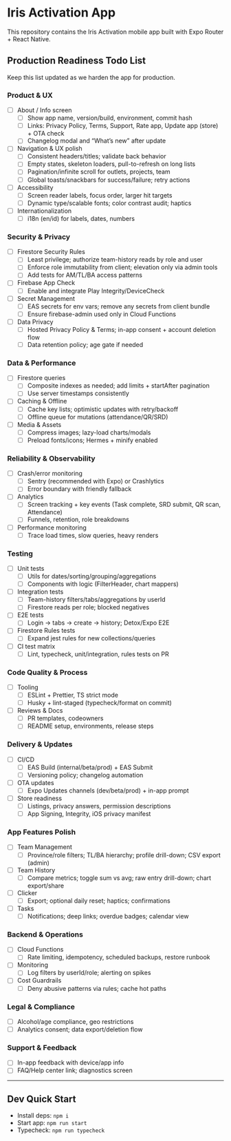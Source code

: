 # Iris Activation App

This repository contains the Iris Activation mobile app built with Expo Router + React Native.

## Production Readiness Todo List

Keep this list updated as we harden the app for production.

### Product & UX
- [ ] About / Info screen
  - [ ] Show app name, version/build, environment, commit hash
  - [ ] Links: Privacy Policy, Terms, Support, Rate app, Update app (store) + OTA check
  - [ ] Changelog modal and “What’s new” after update
- [ ] Navigation & UX polish
  - [ ] Consistent headers/titles; validate back behavior
  - [ ] Empty states, skeleton loaders, pull-to-refresh on long lists
  - [ ] Pagination/infinite scroll for outlets, projects, team
  - [ ] Global toasts/snackbars for success/failure; retry actions
- [ ] Accessibility
  - [ ] Screen reader labels, focus order, larger hit targets
  - [ ] Dynamic type/scalable fonts; color contrast audit; haptics
- [ ] Internationalization
  - [ ] i18n (en/id) for labels, dates, numbers

### Security & Privacy
- [ ] Firestore Security Rules
  - [ ] Least privilege; authorize team-history reads by role and user
  - [ ] Enforce role immutability from client; elevation only via admin tools
  - [ ] Add tests for AM/TL/BA access patterns
- [ ] Firebase App Check
  - [ ] Enable and integrate Play Integrity/DeviceCheck
- [ ] Secret Management
  - [ ] EAS secrets for env vars; remove any secrets from client bundle
  - [ ] Ensure firebase-admin used only in Cloud Functions
- [ ] Data Privacy
  - [ ] Hosted Privacy Policy & Terms; in-app consent + account deletion flow
  - [ ] Data retention policy; age gate if needed

### Data & Performance
- [ ] Firestore queries
  - [ ] Composite indexes as needed; add limits + startAfter pagination
  - [ ] Use server timestamps consistently
- [ ] Caching & Offline
  - [ ] Cache key lists; optimistic updates with retry/backoff
  - [ ] Offline queue for mutations (attendance/QR/SRD)
- [ ] Media & Assets
  - [ ] Compress images; lazy-load charts/modals
  - [ ] Preload fonts/icons; Hermes + minify enabled

### Reliability & Observability
- [ ] Crash/error monitoring
  - [ ] Sentry (recommended with Expo) or Crashlytics
  - [ ] Error boundary with friendly fallback
- [ ] Analytics
  - [ ] Screen tracking + key events (Task complete, SRD submit, QR scan, Attendance)
  - [ ] Funnels, retention, role breakdowns
- [ ] Performance monitoring
  - [ ] Trace load times, slow queries, heavy renders

### Testing
- [ ] Unit tests
  - [ ] Utils for dates/sorting/grouping/aggregations
  - [ ] Components with logic (FilterHeader, chart mappers)
- [ ] Integration tests
  - [ ] Team-history filters/tabs/aggregations by userId
  - [ ] Firestore reads per role; blocked negatives
- [ ] E2E tests
  - [ ] Login → tabs → create → history; Detox/Expo E2E
- [ ] Firestore Rules tests
  - [ ] Expand jest rules for new collections/queries
- [ ] CI test matrix
  - [ ] Lint, typecheck, unit/integration, rules tests on PR

### Code Quality & Process
- [ ] Tooling
  - [ ] ESLint + Prettier, TS strict mode
  - [ ] Husky + lint-staged (typecheck/format on commit)
- [ ] Reviews & Docs
  - [ ] PR templates, codeowners
  - [ ] README setup, environments, release steps

### Delivery & Updates
- [ ] CI/CD
  - [ ] EAS Build (internal/beta/prod) + EAS Submit
  - [ ] Versioning policy; changelog automation
- [ ] OTA updates
  - [ ] Expo Updates channels (dev/beta/prod) + in-app prompt
- [ ] Store readiness
  - [ ] Listings, privacy answers, permission descriptions
  - [ ] App Signing, Integrity, iOS privacy manifest

### App Features Polish
- [ ] Team Management
  - [ ] Province/role filters; TL/BA hierarchy; profile drill-down; CSV export (admin)
- [ ] Team History
  - [ ] Compare metrics; toggle sum vs avg; raw entry drill-down; chart export/share
- [ ] Clicker
  - [ ] Export; optional daily reset; haptics; confirmations
- [ ] Tasks
  - [ ] Notifications; deep links; overdue badges; calendar view

### Backend & Operations
- [ ] Cloud Functions
  - [ ] Rate limiting, idempotency, scheduled backups, restore runbook
- [ ] Monitoring
  - [ ] Log filters by userId/role; alerting on spikes
- [ ] Cost Guardrails
  - [ ] Deny abusive patterns via rules; cache hot paths

### Legal & Compliance
- [ ] Alcohol/age compliance, geo restrictions
- [ ] Analytics consent; data export/deletion flow

### Support & Feedback
- [ ] In-app feedback with device/app info
- [ ] FAQ/Help center link; diagnostics screen

---

## Dev Quick Start
- Install deps: `npm i`
- Start app: `npm run start`
- Typecheck: `npm run typecheck`

